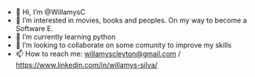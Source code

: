 - 👋 Hi, I’m @WillamysC
- 👀 I’m interested in movies, books and peoples. On my way to become a Software E.
- 🌱 I’m currently learning python
- 💞️ I’m looking to collaborate on some comunity to improve my skills
- 📫 How to reach me: willamyscleyton@gmail.com /  https://www.linkedin.com/in/willamys-silva/

<!---
WillamysC/WillamysC is a ✨ special ✨ repository because its `README.md` (this file) appears on your GitHub profile.
You can click the Preview link to take a look at your changes.
--->
